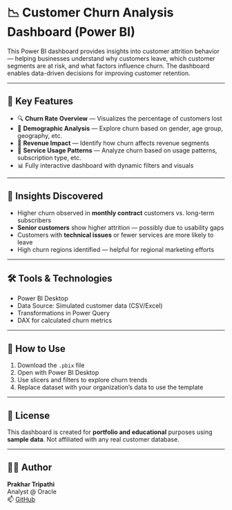 # 📉 Customer Churn Analysis Dashboard (Power BI)

This Power BI dashboard provides insights into customer attrition behavior — helping businesses understand why customers leave, which customer segments are at risk, and what factors influence churn. The dashboard enables data-driven decisions for improving customer retention.

---

## 📌 Key Features

- 🔍 **Churn Rate Overview** — Visualizes the percentage of customers lost
- 🧾 **Demographic Analysis** — Explore churn based on gender, age group, geography, etc.
- 💸 **Revenue Impact** — Identify how churn affects revenue segments
- 📶 **Service Usage Patterns** — Analyze churn based on usage patterns, subscription type, etc.
- 📊 Fully interactive dashboard with dynamic filters and visuals
  
---

## 🧠 Insights Discovered

- Higher churn observed in **monthly contract** customers vs. long-term subscribers
- **Senior customers** show higher attrition — possibly due to usability gaps
- Customers with **technical issues** or fewer services are more likely to leave
- High churn regions identified — helpful for regional marketing efforts

---

## 🛠️ Tools & Technologies

- Power BI Desktop
- Data Source: Simulated customer data (CSV/Excel)
- Transformations in Power Query
- DAX for calculated churn metrics

---

## 🚀 How to Use

1. Download the `.pbix` file
2. Open with Power BI Desktop
3. Use slicers and filters to explore churn trends
4. Replace dataset with your organization’s data to use the template

---

## 📄 License

This dashboard is created for **portfolio and educational** purposes using **sample data**. Not affiliated with any real customer database.

---

## 👨‍💻 Author

**Prakhar Tripathi**  
Analyst @ Oracle  
📫 [GitHub](https://github.com/Prakhar1802)
